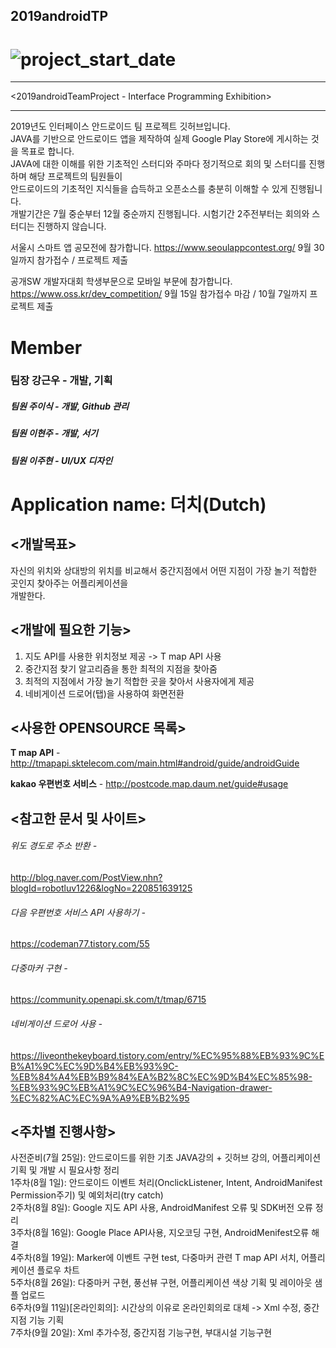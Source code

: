 2019androidTP 
------------
![project_start_date](https://img.shields.io/badge/Project%20Start%20Date-2019--07--25-informational.svg)
=============
***
<2019androidTeamProject - Interface Programming Exhibition>
***
2019년도 인터페이스 안드로이드 팀 프로젝트 깃허브입니다.\
JAVA를 기반으로 안드로이드 앱을 제작하여 실제 Google Play Store에 게시하는 것을 목표로 합니다.\
JAVA에 대한 이해를 위한 기초적인 스터디와 주마다 정기적으로 회의 및 스터디를 진행하며 해당 프로젝트의 팀원들이\
안드로이드의 기초적인 지식들을 습득하고 오픈소스를 충분히 이해할 수 있게 진행됩니다.\
개발기간은 7월 중순부터 12월 중순까지 진행됩니다. 시험기간 2주전부터는 회의와 스터디는 진행하지 않습니다.

서울시 스마트 앱 공모전에 참가합니다. <https://www.seoulappcontest.org/>
9월 30일까지 참가접수 / 프로젝트 제출 

공개SW 개발자대회 학생부문으로 모바일 부문에 참가합니다. <https://www.oss.kr/dev_competition/>
9월 15일 참가접수 마감 / 10월 7일까지 프로젝트 제출

# Member
### 팀장 강근우 - 개발, 기획
##### 팀원 주이식 - 개발, Github 관리 
##### 팀원 이현주 - 개발, 서기
##### 팀원 이주현 - UI/UX 디자인



# Application name: 더치(Dutch)

<개발목표>
---------
자신의 위치와 상대방의 위치를 비교해서 중간지점에서 어떤 지점이 가장 놀기 적합한 곳인지 찾아주는 어플리케이션을\
개발한다.

<개발에 필요한 기능>
-------------------
1. 지도 API를 사용한 위치정보 제공 -> T map API 사용
2. 중간지점 찾기 알고리즘을 통한 최적의 지점을 찾아줌
3. 최적의 지점에서 가장 놀기 적합한 곳을 찾아서 사용자에게 제공
4. 네비게이션 드로어(탭)을 사용하여 화면전환

<사용한 OPENSOURCE 목록>
-----------------------
**T map API** - 
<http://tmapapi.sktelecom.com/main.html#android/guide/androidGuide>

**kakao 우편번호 서비스** -
<http://postcode.map.daum.net/guide#usage>

<참고한 문서 및 사이트>
---------------------
###### 위도 경도로 주소 반환 -
<http://blog.naver.com/PostView.nhn?blogId=robotluv1226&logNo=220851639125>
###### 다음 우편번호 서비스 API 사용하기 -
<https://codeman77.tistory.com/55>
###### 다중마커 구현 -
https://community.openapi.sk.com/t/tmap/6715
###### 네비게이션 드로어 사용 -
https://liveonthekeyboard.tistory.com/entry/%EC%95%88%EB%93%9C%EB%A1%9C%EC%9D%B4%EB%93%9C-%EB%84%A4%EB%B9%84%EA%B2%8C%EC%9D%B4%EC%85%98-%EB%93%9C%EB%A1%9C%EC%96%B4-Navigation-drawer-%EC%82%AC%EC%9A%A9%EB%B2%95


<주차별 진행사항>
----------------
사전준비(7월 25일): 안드로이드를 위한 기초 JAVA강의 + 깃허브 강의, 어플리케이션 기획 및 개발 시 필요사항 정리  
1주차(8월 1일): 안드로이드 이벤트 처리(OnclickListener, Intent, AndroidManifest Permission주기) 및 예외처리(try catch)  
2주차(8월 8일): Google 지도 API 사용, AndroidManifest 오류 및 SDK버전 오류 정리  
3주차(8월 16일): Google Place API사용, 지오코딩 구현, AndroidMenifest오류 해결  
4주차(8월 19일): Marker에 이벤트 구현 test, 다중마커 관련 T map API 서치, 어플리케이션 플로우 차트  
5주차(8월 26일): 다중마커 구현, 풍선뷰 구현, 어플리케이션 색상 기획 및 레이아웃 샘플 업로드  
6주차(9월 11일)[온라인회의]:  시간상의 이유로 온라인회의로 대체 -> Xml 수정, 중간지점 기능 기획  
7주차(9월 20일): Xml 추가수정, 중간지점 기능구현, 부대시설 기능구현
